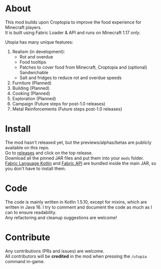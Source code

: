 # About

This mod builds upon Croptopia to improve the food experience for Minecraft players.  
It is built using Fabric Loader & API and runs on Minecraft 1.17 _only_.

Utopia has many unique features:
1. Realism (in development):
    - Rot and overdue
    - Food tooltips
    - Patches to cover food from Minecraft, Croptopia and (optional) Sandwichable
    - Salt and fridges to reduce rot and overdue speeds
2. Furniture (Planned)
3. Building (Planned)
4. Cooking (Planned)
5. Exploration (Planned)
6. Campaign (Future steps for post-1.0 releases)
7. Metal Reinforcements (Future steps post-1.0 releases)

# Install

The mod hasn't released yet, but the previews/alphas/betas are publicly available on this repo.  
Go to [releases](https://github.com/RedGrapefruit09/Utopia/releases) and click on the top release.  
Download all the pinned JAR files and put them into your ```mods``` folder.  
[Fabric Language Kotlin](https://www.curseforge.com/minecraft/mc-mods/fabric-language-kotlin) and [Fabric API](https://www.curseforge.com/minecraft/mc-mods/fabric-api) are bundled inside the main JAR, so you don't have to install them.

# Code

The code is mainly written in Kotlin 1.5.10, except for mixins, which are written in Java 16.
I try to comment and document the code as much as I can to ensure readability.  
Any refactoring and cleanup suggestions are welcome!

# Contribute

Any contributions (PRs and issues) are welcome.  
All contributors will be **credited** in the mod when pressing the ```/utopia``` command in-game.
